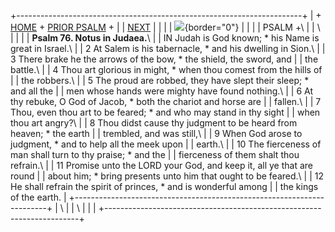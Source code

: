 +-----------------------------------------------------------------------+
| \+ [HOME](../index.html) + [PRIOR PSALM](Ps75.html) +                 |
| [NEXT](Ps77.html)                                                     |
|                                                                       |
| ![](http://stats.superstats.com/b/ss/DAVIDMCMANNES/1){border="0"}     |
|                                                                       |
| PSALM +\                                                              |
| \                                                                     |
|                                                                       |
| **Psalm 76. Notus in Judaea.**\                                       |
| IN Judah is God known; \* his Name is great in Israel.\               |
| 2 At Salem is his tabernacle, \* and his dwelling in Sion.\           |
| 3 There brake he the arrows of the bow, \* the shield, the sword, and |
| the battle.\                                                          |
| 4 Thou art glorious in might, \* when thou comest from the hills of   |
| the robbers.\                                                         |
| 5 The proud are robbed, they have slept their sleep; \* and all the   |
| men whose hands were mighty have found nothing.\                      |
| 6 At thy rebuke, O God of Jacob, \* both the chariot and horse are    |
| fallen.\                                                              |
| 7 Thou, even thou art to be feared; \* and who may stand in thy sight |
| when thou art angry?\                                                 |
| 8 Thou didst cause thy judgment to be heard from heaven; \* the earth |
| trembled, and was still,\                                             |
| 9 When God arose to judgment, \* and to help all the meek upon        |
| earth.\                                                               |
| 10 The fierceness of man shall turn to thy praise; \* and the         |
| fierceness of them shalt thou refrain.\                               |
| 11 Promise unto the LORD your God, and keep it, all ye that are round |
| about him; \* bring presents unto him that ought to be feared.\       |
| 12 He shall refrain the spirit of princes, \* and is wonderful among  |
| the kings of the earth.                                               |
+-----------------------------------------------------------------------+
| \                                                                     |
| \                                                                     |
| [](http://www.episcopalnet.org/DBS/DOR.html)                          |
+-----------------------------------------------------------------------+
